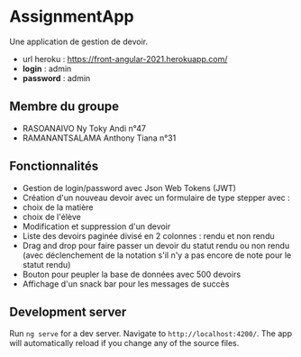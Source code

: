 # AssignmentApp
Une application de gestion de devoir.
* url heroku : https://front-angular-2021.herokuapp.com/
* **login** : admin
* **password** : admin

## Membre du groupe
* RASOANAIVO Ny Toky Andi n°47
* RAMANANTSALAMA Anthony Tiana  n°31

## Fonctionnalités
* Gestion de login/password avec Json Web Tokens (JWT)
* Création d'un nouveau devoir avec un formulaire de type stepper avec :
 * choix de la matière
 * choix de l'élève
* Modification et suppression d'un devoir
* Liste des devoirs paginée divisé en 2 colonnes : rendu et non rendu
* Drag and drop pour faire passer un devoir du statut rendu ou non rendu (avec déclenchement de la notation s'il n'y a pas encore de note pour le statut rendu)
* Bouton pour peupler la base de données avec 500 devoirs
* Affichage d'un snack bar pour les messages de succès

## Development server

Run `ng serve` for a dev server. Navigate to `http://localhost:4200/`. The app will automatically reload if you change any of the source files.

